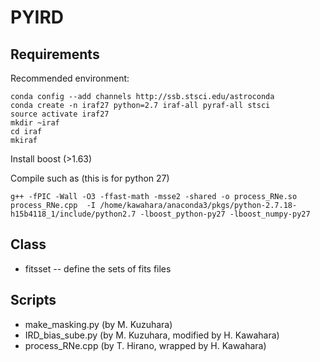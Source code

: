 # PYIRD

Requirements
------------------------------------------

Recommended environment:

```
conda config --add channels http://ssb.stsci.edu/astroconda
conda create -n iraf27 python=2.7 iraf-all pyraf-all stsci
source activate iraf27
mkdir ~iraf
cd iraf
mkiraf
```

Install boost (>1.63)

Compile such as (this is for python 27)

```
g++ -fPIC -Wall -O3 -ffast-math -msse2 -shared -o process_RNe.so process_RNe.cpp  -I /home/kawahara/anaconda3/pkgs/python-2.7.18-h15b4118_1/include/python2.7 -lboost_python-py27 -lboost_numpy-py27
```

Class
------------------

- fitsset -- define the sets of fits files 



Scripts
------------------------------

- make_masking.py (by M. Kuzuhara)
- IRD_bias_sube.py (by M. Kuzuhara, modified by H. Kawahara)
- process_RNe.cpp (by T. Hirano, wrapped by H. Kawahara)


